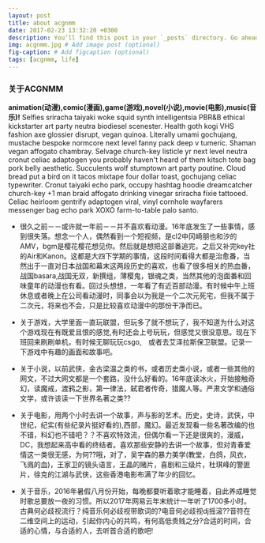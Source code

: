 ```yaml
---
layout: post
title: about acgnmm
date: 2017-02-23 13:32:20 +0300
description: You’ll find this post in your `_posts` directory. Go ahead and edit it and re-build the site to see your changes. # Add post description (optional)
img: acgnmm.jpg # Add image post (optional)
fig-caption: # Add figcaption (optional)
tags: [acgnmm, life]
---
```

### 关于ACGNMM
**animation(动漫),comic(漫画),game(游戏),novel(小说),movie(电影),music(音乐)!**
Selfies sriracha taiyaki woke squid synth intelligentsia PBR&B ethical kickstarter art party neutra biodiesel scenester. Health goth kogi VHS fashion axe glossier disrupt, vegan quinoa. Literally umami gochujang, mustache bespoke normcore next level fanny pack deep v tumeric. Shaman vegan affogato chambray. Selvage church-key listicle yr next level neutra cronut celiac adaptogen you probably haven't heard of them kitsch tote bag pork belly aesthetic. Succulents wolf stumptown art party poutine. Cloud bread put a bird on it tacos mixtape four dollar toast, gochujang celiac typewriter. Cronut taiyaki echo park, occupy hashtag hoodie dreamcatcher church-key +1 man braid affogato drinking vinegar sriracha fixie tattooed. Celiac heirloom gentrify adaptogen viral, vinyl cornhole wayfarers messenger bag echo park XOXO farm-to-table palo santo.

* 很久之前－－或许就一年前－－并不喜欢看动漫。16年底发生了一些事情，感到很失落。想念一个人，偶然看到一个短视频，是cl2中冈崎朋也和汐的AMV，bgm是樱花樱花想见你。然后就是想把这部番追完，之后又补完key社的Air和Kanon。这都是大四下学期的事情，这段时间看得大都是治愈番，当然出于一直对日本战国和幕末这两段历史的喜欢，也看了很多相关的热血番，战国basara,战国无双，新撰组，薄樱鬼，银魂之类，当然其他的泡面番和回味童年的动漫也有看。回过头想想，一年看了有近百部动漫。有时候中午上班休息或者晚上在公司看动漫时，同事会以为我是一个二次元死宅，但我不属于二次元，将来也不会，只是比较喜欢动漫中的那份干净而已。

* 关于游戏，大学里面一直玩联盟，但玩多了就不想玩了，我不知道为什么对这个游戏现在有既爱且恨的感觉,有时还会上号玩玩，但感觉又很没意思。现在下班回来刷刷单机，有时候无聊玩玩csgo,　或者去艾泽拉斯保卫联盟。记录一下游戏中有趣的画面和故事吧。

* 关于小说，以前武侠，金古梁温之类的书，或者历史类小说，或者一些其他的网文，不过大网文都是一个套路，没什么好看的。16年底读冰火，开始接触奇幻，读魔戒，渡鸦之影，第一律法，弑君者传奇，猎魔人等。严肃文学和通俗文学，或许该读一下世界名著之类??

* 关于电影，用两个小时去讲一个故事，声与影的艺术。历史，史诗，武侠，中世纪，纪实(有些纪录片挺好看的),西部，魔幻。最近发现看一些名著改编的也不错，科幻也不错吧？？不喜欢特效流，但偶尔看一下还是很爽的，漫威，DC，我想起来高中看的终结者。喜欢那些安静的去讲一个故事，但对青春爱情这一类很无感，为何??哦，对了，吴宇森的暴力美学(教堂，白鸽，风衣，飞溅的血)，王家卫的镜头语言，王晶的赌片，喜剧和三级片，杜琪峰的警匪片，徐克的江湖与武侠，这些香港电影布满了年少的回忆。

* 关于音乐，2016年暑假八月份开始，每晚都要听着歌才能睡着，自此养成睡觉时歌总要放一夜的习惯。所以2017年网易云年末统计一年听了1700多小时。古典何必歧视流行？纯音乐何必歧视带歌词的?电音何必歧视dj摇滚??音符在二维空间上的运动，引起你内心的共鸣，有何高低贵贱之分?合适的时间，合适的心情，与合适的人，去听首合适的歌吧!


